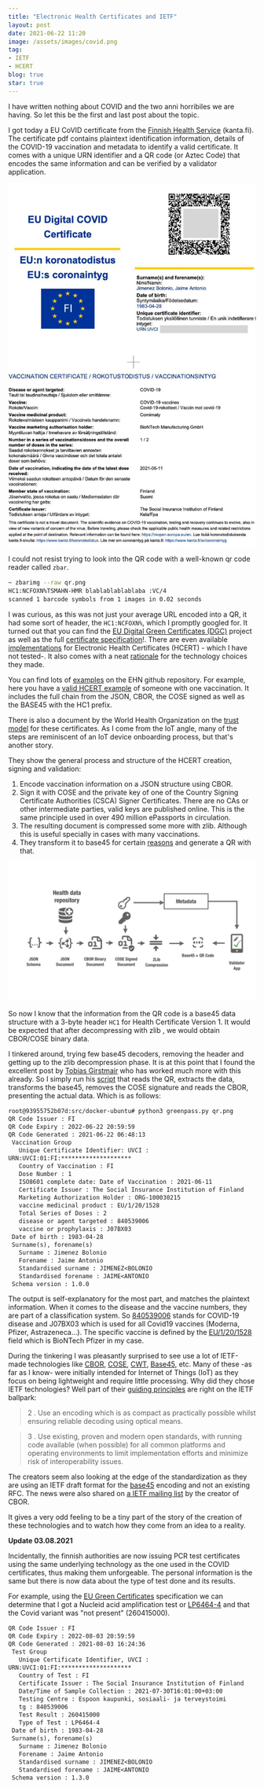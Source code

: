 ```yaml
---
title: "Electronic Health Certificates and IETF"
layout: post
date: 2021-06-22 11:20
image: /assets/images/covid.png
tag:
- IETF
- HCERT
blog: true
star: true
---
```

I have written nothing about COVID and the two anni horribiles we are having. So let this be the first and last post about the topic.

I got today a EU CoVID certificate from the [Finnish Health Service](https://thl.fi/en/web/thlfi-en/-/first-covid-19-vaccination-certificates-now-available-in-my-kanta-pages) (kanta.fi).  The certificate pdf contains plaintext identification information, details of the COVID-19 vaccination and metadata to identify a valid certificate. It comes with a unique URN identifier and a QR code (or Aztec Code) that encodes the same information and can be verified by a validator application.

![An EU health Certificate](/assets/images/hcert.jpg)

I could not resist trying to look into the QR code with a well-known qr code reader called `zbar`.

```sh
~ zbarimg --raw qr.png                                                              (678ms)  
HC1:NCFOXN%TSMAHN-HMR blablablablablaba :VC/4
scanned 1 barcode symbols from 1 images in 0.02 seconds
```

I was curious, as this was not just your average URL encoded into a QR, it had some sort of header, the `HC1:NCFOXN%`, which I promptly googled for. It turned out that you can find the [EU Digital Green Certificates (DGC)](https://github.com/eu-digital-green-certificates/dgc-overview) project as well as the full [certificate specification](https://github.com/ehn-dcc-development/hcert-spec/blob/main/README.md)!. There are even  available [implementations](https://github.com/ehn-dcc-development/hcert-testdata) for Electronic Health Certificates (HCERT) - which I have not tested-. It also comes with a neat [rationale](https://github.com/ehn-dcc-development/hcert-testdata/blob/main/hcert-preso.pdf) for the technology choices they made.

You can find lots of [examples](https://github.com/ehn-dcc-development/ehn-dcc-schema/blob/release/1.3.0/test/valid/T-rat-dates3.json) on the EHN github repository. For example, here you have a [valid HCERT example](https://raw.githubusercontent.com/eu-digital-green-certificates/dgc-testdata/main/FI/2DCode/raw/1.json) of someone with one vaccination. It includes the full chain from the JSON, CBOR, the COSE signed as well as the BASE45 with the HC1 prefix.

There is also a document by the World Health Organization on the [trust model](https://www.who.int/publications/m/item/interim-guidance-for-developing-a-smart-vaccination-certificate) for these certificates. As I come from the IoT angle, many of the steps are reminiscent of an IoT device onboarding process, but that's another story.

They show the general process and structure of the HCERT creation, signing and validation:

1. Encode vaccination information on a JSON structure using CBOR.
2. Sign it with COSE and the private key of one of the Country Signing Certificate Authorities (CSCA) Signer Certificates. There are no CAs or other intermediate parties, valid keys are published online. This is the same principle used in over 490 million ePassports in circulation.
3. The resulting document is compressed some more with zlib. Although this is useful specially in cases with many vaccinations.
4. They transform it to base45 for certain [reasons](https://github.com/ehn-dcc-development/hcert-spec/blob/main/README.md#base45) and generate a QR with that.

![Health Certificate overview](/assets/images/hcert-overview.jpg)

So now I know that the information from the QR code is a base45 data structure with a 3-byte header `HC1` for Health Certificate Version 1. It would be expected that after decompressing with zlib , we would obtain CBOR/COSE binary data.

I tinkered around, trying few base45 decoders, removing the header and getting up to the zlib decompression phase. It is at this point that I found the excellent post by [Tobias Girstmair](https://gir.st/blog/greenpass.html) who has worked much more with this already. So I simply run his [script](https://git.gir.st/greenpass.git/blob_plain/master:/greenpass.py) that reads the QR, extracts the data, transforms the base45, removes the COSE signature and reads the CBOR, presenting the actual data. Which is as follows:

```json+
root@93955752b07d:src/docker-ubuntu# python3 greenpass.py qr.png 
QR Code Issuer : FI
QR Code Expiry : 2022-06-22 20:59:59
QR Code Generated : 2021-06-22 06:48:13
 Vaccination Group
   Unique Certificate Identifier: UVCI : URN:UVCI:01:FI:********************
   Country of Vaccination : FI
   Dose Number : 1
   ISO8601 complete date: Date of Vaccination : 2021-06-11
   Certificate Issuer : The Social Insurance Institution of Finland
   Marketing Authorization Holder : ORG-100030215
   vaccine medicinal product : EU/1/20/1528
   Total Series of Doses : 2
   disease or agent targeted : 840539006
   vaccine or prophylaxis : J07BX03
 Date of birth : 1983-04-28
 Surname(s), forename(s)
   Surname : Jimenez Bolonio
   Forename : Jaime Antonio
   Standardised surname : JIMENEZ<BOLONIO
   Standardised forename : JAIME<ANTONIO
 Schema version : 1.0.0
```

The output is self-explanatory for the most part, and matches the plaintext information. When it comes to the disease and the vaccine numbers, they are part of a classification system. So [840539006](https://ec.europa.eu/health/sites/default/files/ehealth/docs/digital-green-value-sets_en.pdf) stands for COVID-19 disease and J07BX03 which is used for all Covid19 vaccines (Moderna, Pfizer, Astrazeneca...). The specific vaccine is defined by the [EU/1/20/1528](https://ec.europa.eu/health/documents/community-register/html/h1528.htm) field which is BioNTech Pfizer in my case.

During the tinkering I was pleasantly surprised to see use a lot of IETF-made technologies like [CBOR](https://datatracker.ietf.org/doc/html/rfc7049),  [COSE](https://www.rfc-editor.org/rfc/rfc8152.html), [CWT](https://datatracker.ietf.org/doc/html/rfc8392), [Base45](https://datatracker.ietf.org/doc/html/draft-faltstrom-base45), etc. Many of these -as far as I know- were initially intended for Internet of Things (IoT) as they focus on being lightweight and require little processing. Why did they chose IETF technologies? Well part of their [guiding principles](https://github.com/ehn-dcc-development/hcert-spec/blob/main/README.md#requirements-and-design-principles) are right on the IETF ballpark:

> 2 . Use an encoding which is as compact as practically possible whilst ensuring reliable decoding using optical means.

> 3 . Use existing, proven and modern open standards, with running code available (when possible) for all common platforms and operating environments to limit implementation efforts and minimize risk of interoperability issues.

The creators seem also looking at the edge of the standardization as they are using an IETF draft format for the [base45](https://datatracker.ietf.org/doc/draft-faltstrom-base45/) encoding and not an existing RFC. The news were also shared on [a IETF mailing list](https://mailarchive.ietf.org/arch/msg/cbor/M07MvOOyQlw-0P9i2GYYFd8hSbM/) by the creator of CBOR.

It gives a very odd feeling to be a tiny part of the story of the creation of these technologies and to watch how they come from an idea to a reality.

**Update 03.08.2021**

Incidentally, the finnish authorities are now issuing PCR test certificates using the same underlying technology as the one used in the COVID certificates, thus making them unforgeable. The personal information is the same but there is now data about the type of test done and its results.

For example, using the [EU Green Certificates](https://ec.europa.eu/health/sites/default/files/ehealth/docs/digital-green-certificates_dt-specifications_en.pdf) specification we can determine that I got a Nucleid acid amplification test or [LP6464-4](https://loinc.org/LP6464-4/) and that the Covid variant was "not present" (260415000).

```json+
QR Code Issuer : FI
QR Code Expiry : 2022-08-03 20:59:59
QR Code Generated : 2021-08-03 16:24:36
 Test Group
   Unique Certificate Identifier, UVCI : URN:UVCI:01:FI:********************
   Country of Test : FI
   Certificate Issuer : The Social Insurance Institution of Finland
   Date/Time of Sample Collection : 2021-07-30T16:01:00+03:00
   Testing Centre : Espoon kaupunki, sosiaali- ja terveystoimi
   tg : 840539006
   Test Result : 260415000
   Type of Test : LP6464-4
 Date of birth : 1983-04-28
 Surname(s), forename(s)
   Surname : Jimenez Bolonio
   Forename : Jaime Antonio
   Standardised surname : JIMENEZ<BOLONIO
   Standardised forename : JAIME<ANTONIO
 Schema version : 1.3.0

```


